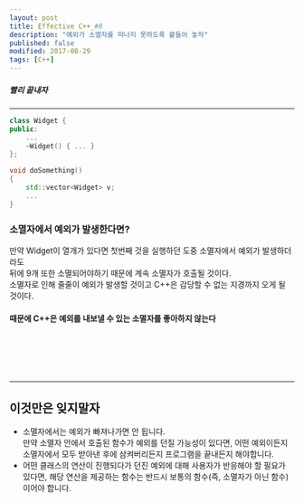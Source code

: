 ```yaml
---
layout: post
title: Effective C++_#8
description: "예외가 소멸자를 떠나지 못하도록 붙들어 놓자"
published: false
modified: 2017-08-29
tags: [C++]
---
```


##### 빨리 끝내자

---

```cpp
class Widget {
public:
    ...
    ~Widget() { ... }
};

void doSomething()
{
    std::vector<Widget> v;
    ...
}
```
### 소멸자에서 예외가 발생한다면?
만약 Widget이 열개가 있다면 첫번째 것을 실행하던 도중 소멸자에서 예외가 발생하더라도  
뒤에 9개 또한 소멸되어야하기 때문에 계속 소멸자가 호출될 것이다.  
소멸자로 인해 줄줄이 예외가 발생할 것이고 C++은 감당할 수 없는 지경까지 오게 될 것이다.  
#### 때문에 C++은 예외를 내보낼 수 있는 소멸자를 좋아하지 않는다



```cpp
```

```cpp
```

```cpp
```

```cpp
```

```cpp
```

```cpp
```
---

## 이것만은 잊지말자
- 소멸자에서는 예외가 빠져나가면 안 됩니다.  
만약 소멸자 안에서 호출된 함수가 예외를 던질 가능성이 있다면, 어떤 예외이든지 소멸자에서 모두 받아낸 후에 삼켜버리든지 프로그램을 끝내든지 해야합니다.
- 어떤 클래스의 연산이 진행되다가 던진 예외에 대해 사용자가 반응해야 할 필요가 있다면, 해당 연산을 제공하는 함수는 반드시 보통의 함수(즉, 소멸자가 아닌 함수)이어야 합니다.